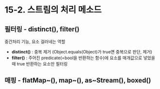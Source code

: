 # 15-2. 스트림의 처리 메소드

## 필터링 - distinct(), filter()

중간처리 기능, 요소 걸러네는 역할

- **distinct()** : 중복 제거 (Object.equals(Object)가 true면 중복으로 판단, 제거)
- **filter()** : 주어진 predicate(=bool을 반환하는 함수)에 요소를 매개값으로 넣었을 때 true 반환하는 요소만 필터링

## 매핑 - flatMap~(), map~(), as~Stream(), boxed()


